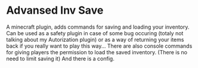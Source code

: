# Advansed Inv Save
A minecraft plugin, adds commands for saving and loading your inventory. Can be used as a safety plugin in case of some bug occuring (totaly not talking about my Autorization plugin) or as a way of returning your items back if you really want to play this way...
There are also console commands for giving players the permission to load the saved inventory. (There is no need to limit saving it)
And there is a config.